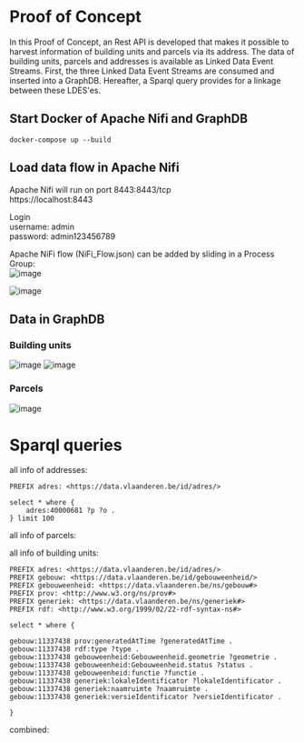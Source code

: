 # Proof of Concept

In this Proof of Concept, an Rest API is developed that makes it possible to harvest information of building units and parcels via its address. The data of building units, parcels and addresses is available as Linked Data Event Streams.
First, the three Linked Data Event Streams are consumed and inserted into a GraphDB. Hereafter, a Sparql query provides for a linkage between these LDES'es.



## Start Docker of Apache Nifi and GraphDB
```
docker-compose up --build
```

## Load data flow in Apache Nifi

Apache Nifi will run on port 8443:8443/tcp\
https://localhost:8443

Login \
username: admin \
password: admin123456789

Apache NiFi flow (NiFi_Flow.json) can be added by sliding in a Process Group:\
![image](https://user-images.githubusercontent.com/15192194/221881399-d53deae0-7830-4a0c-a143-8784b32893d6.png)

![image](https://user-images.githubusercontent.com/15192194/221877896-3709f480-ea3a-41c8-b3d4-633c71f2db7f.png)



## Data in GraphDB

### Building units
![image](https://user-images.githubusercontent.com/15192194/221879850-3b89e274-1fe4-439e-8cc2-47477d03ba2a.png)
![image](https://user-images.githubusercontent.com/15192194/221898400-56a46d02-6d84-4c66-9610-63a23af37605.png)


### Parcels
![image](https://user-images.githubusercontent.com/15192194/221880584-8b966eaa-f2c0-4014-9ec5-5691c2ed631d.png)


# Sparql queries

all info of addresses:

```
PREFIX adres: <https://data.vlaanderen.be/id/adres/>

select * where { 
	adres:40000681 ?p ?o .
} limit 100 
```

all info of parcels:



all info of building units:

```
PREFIX adres: <https://data.vlaanderen.be/id/adres/>
PREFIX gebouw: <https://data.vlaanderen.be/id/gebouweenheid/>
PREFIX gebouweenheid: <https://data.vlaanderen.be/ns/gebouw#>
PREFIX prov: <http://www.w3.org/ns/prov#>
PREFIX generiek: <https://data.vlaanderen.be/ns/generiek#>
PREFIX rdf: <http://www.w3.org/1999/02/22-rdf-syntax-ns#>

select * where { 

gebouw:11337438 prov:generatedAtTime ?generatedAtTime .
gebouw:11337438 rdf:type ?type .
gebouw:11337438 gebouweenheid:Gebouweenheid.geometrie ?geometrie .
gebouw:11337438 gebouweenheid:Gebouweenheid.status ?status .
gebouw:11337438 gebouweenheid:functie ?functie .
gebouw:11337438 generiek:lokaleIdentificator ?lokaleIdentificator .
gebouw:11337438 generiek:naamruimte ?naamruimte .
gebouw:11337438 generiek:versieIdentificator ?versieIdentificator .  
    
}
```



combined:



